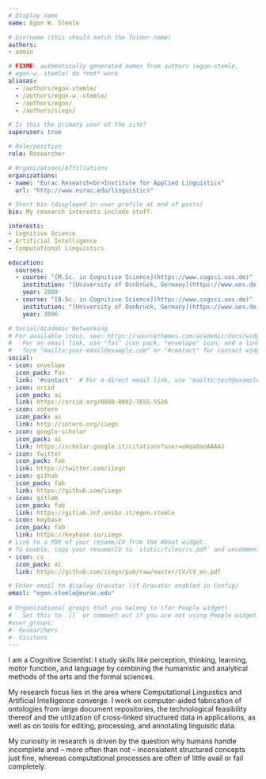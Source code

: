 ```yaml
---
# Display name
name: Egon W. Stemle

# Username (this should match the folder name)
authors:
- admin

# FIXME: automatically generated names from authors (egon-stemle,
# egon-w.-stemle) do *not* work
aliases:
  - /authors/egon-stemle/
  - /authors/egon-w.-stemle/
  - /authors/egon/
  - /authors/iiegn/

# Is this the primary user of the site?
superuser: true

# Role/position
role: Researcher

# Organizations/Affiliations
organizations:
- name: "Eurac Research<br>Institute for Applied Linguistics"
  url: "http://www.eurac.edu/linguistics"

# Short bio (displayed in user profile at end of posts)
bio: My research interests include stuff.

interests:
- Cognitive Science
- Artificial Intelligence
- Computational Linguistics

education:
  courses:
  - course: "[M.Sc. in Cognitive Science](https://www.cogsci.uos.de)"
    institution: "[University of Osnbrück, Germany](https://www.uos.de)"
    year: 2009
  - course: "[B.Sc. in Cognitive Science](https://www.cogsci.uos.de)"
    institution: "[University of Osnbrück, Germany](https://www.uos.de)"
    year: 2006

# Social/Academic Networking
# For available icons, see: https://sourcethemes.com/academic/docs/widgets/#icons
#   For an email link, use "fas" icon pack, "envelope" icon, and a link in the
#   form "mailto:your-email@example.com" or "#contact" for contact widget.
social:
- icon: envelope
  icon_pack: fas
  link: '#contact'  # For a direct email link, use "mailto:test@example.org".
- icon: orcid
  icon_pack: ai
  link: https://orcid.org/0000-0002-7655-5526
- icon: zotero
  icon_pack: ai
  link: http://zotero.org/iiegn
- icon: google-scholar
  icon_pack: ai
  link: https://scholar.google.it/citations?user=uHqa8ooAAAAJ
- icon: twitter
  icon_pack: fab
  link: https://twitter.com/iiegn
- icon: github
  icon_pack: fab
  link: https://github.com/iiegn
- icon: gitlab
  icon_pack: fab
  link: https://gitlab.inf.unibz.it/egon.stemle
- icon: keybase
  icon_pack: fab
  link: https://keybase.io/iiegn
# Link to a PDF of your resume/CV from the About widget.
# To enable, copy your resume/CV to `static/files/cv.pdf` and uncomment the lines below.  
- icon: cv
  icon_pack: ai
  link: https://github.com/iiegn/pub/raw/master/CV/CV_en.pdf

# Enter email to display Gravatar (if Gravatar enabled in Config)
email: "egon.stemle@eurac.edu"
  
# Organizational groups that you belong to (for People widget)
#   Set this to `[]` or comment out if you are not using People widget.  
#user_groups:
#- Researchers
#- Visitors
---
```


I am a Cognitive Scientist: I study skills like perception, thinking, learning,
motor function, and language by combining the humanistic and analytical
methods of the arts and the formal sciences.

My research focus lies in the area where Computational Linguistics and
Artificial Intelligence converge. I work on computer-aided fabrication of
ontologies from large document repositories, the technological feasibility
thereof and the utilization of cross-linked structured data in applications, as
well as on tools for editing, processing, and annotating linguistic data.

My curiosity in research is driven by the question why humans handle incomplete
and – more often than not – inconsistent structured concepts just fine, whereas
computational processes are often of little avail or fail completely.

